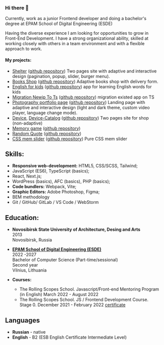 ### Hi there 👋

Currently, work as a junior Frontend developer and doing a bachelor's degree at EPAM School of Digital Engineering (ESDE) 

Having the diverse experience I am looking for opportunities to grow in Front-End Development. I have a strong organizational ability, skilled at working closely with others in a team environment and with a flexible approach to work.

#### My projects:
- [Shelter](https://anromanova.github.io/Shelter/pages/main/) ([github repository](https://github.com/anromanova/Shelter)) Two pages site with adaptive and interactive design (pagination, popup, slider, burger menu).
- [Books Shop](https://anromanova.github.io/books_shop/) ([github repository](https://github.com/anromanova/books_shop)) Adaptive books shop with delivery form.
- [English for kids](https://anromanova-english-for-kids.netlify.app/) ([github repository](https://github.com/anromanova/english-for-kids)) app for learning English words for kids
- [Migration Newip To Ts](https://rolling-scopes-school.github.io/anromanova-JSFEEN2022/migration-newip-to-ts/index.html) ([github repository](https://github.com/anromanova/JS-to-TS)) migration existed app on TS
- [Photography portfolio page](https://anromanova.github.io/stage0-rep/portfolio/) ([github repository](https://github.com/anromanova/stage0-rep/tree/portfolio)) Landing page with adaptive and interactive design (light and dark theme, custom video player, language change mode).
- [Device](https://anromanova.github.io/device/), [Device-Catalog](https://anromanova.github.io/device/catalog.html) ([github repository](https://github.com/anromanova/device)) Two pages site for shop (non-adaptive)
- [Memory game](https://anromanova.github.io/stage0-rep/memory-game/) ([github repository](https://github.com/anromanova/stage0-rep/tree/memory-game))
- [Random Quote](https://anromanova.github.io/stage0-rep/random-jokes/) ([github repository](https://github.com/anromanova/stage0-rep/tree/random-jokes))
- [CSS mem slider](https://anromanova.github.io/cssMemSlider/cssMemSlider/) ([github repository](https://github.com/anromanova/cssMemSlider/tree/gh-pages)) Pure CSS mem slider

## Skills:

- **Responsive web-development:** HTML5, CSS/SCSS, Tailwind;
- JavaScript (ES6), TypeScript (basics);
- React, Next.js;
- WordPress (basics), AFC (basics), PHP (basics);
- **Code bundlers:** Webpack, Vite;
- **Graphic Editors:** Adobe Photoshop, Figma;
- BEM methodology
- Git / GitHub/ GitLab / VS Code / WebStorm

## Education:

- **Novosibirsk State University of Architecture, Desing and Arts**\
2013\
Novosibirsk, Russia

- **[EPAM School of Digital Engineering (ESDE)](https://ehu.esde.lt/about-school)**\
2022 -2027 \
Bachelor of Computer Science (Part-time/sessional) \
Second year \
Vilnius, Lithuania

- **Courses:**
   - The Rolling Scopes School. Javascript/Front-end Mentoring Program (in English) March 2022 - August 2022
   - The Rolling Scopes School. JS / Frontend Development Course. Stage 0. December 2021 - February 2022 [certificate](https://app.rs.school/certificate/v6qgz8yj)

## Languages
* **Russian** - native
* **English** - B2 (ESB English Certificate Intermediate Level)
<!--
**anromanova/anromanova** is a ✨ _special_ ✨ repository because its `README.md` (this file) appears on your GitHub profile.

Here are some ideas to get you started:

- 🔭 I’m currently working on ...
- 🌱 I’m currently learning ...
- 👯 I’m looking to collaborate on ...
- 🤔 I’m looking for help with ...
- 💬 Ask me about ...
- 📫 How to reach me: ...
- 😄 Pronouns: ...
- ⚡ Fun fact: ...
-->
